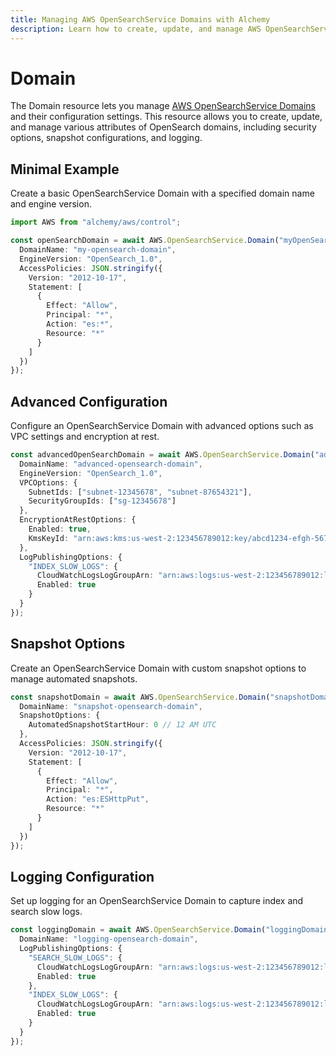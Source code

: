 ```yaml
---
title: Managing AWS OpenSearchService Domains with Alchemy
description: Learn how to create, update, and manage AWS OpenSearchService Domains using Alchemy Cloud Control.
---
```


# Domain

The Domain resource lets you manage [AWS OpenSearchService Domains](https://docs.aws.amazon.com/opensearchservice/latest/userguide/) and their configuration settings. This resource allows you to create, update, and manage various attributes of OpenSearch domains, including security options, snapshot configurations, and logging.

## Minimal Example

Create a basic OpenSearchService Domain with a specified domain name and engine version.

```ts
import AWS from "alchemy/aws/control";

const openSearchDomain = await AWS.OpenSearchService.Domain("myOpenSearchDomain", {
  DomainName: "my-opensearch-domain",
  EngineVersion: "OpenSearch_1.0",
  AccessPolicies: JSON.stringify({
    Version: "2012-10-17",
    Statement: [
      {
        Effect: "Allow",
        Principal: "*",
        Action: "es:*",
        Resource: "*"
      }
    ]
  })
});
```

## Advanced Configuration

Configure an OpenSearchService Domain with advanced options such as VPC settings and encryption at rest.

```ts
const advancedOpenSearchDomain = await AWS.OpenSearchService.Domain("advancedOpenSearchDomain", {
  DomainName: "advanced-opensearch-domain",
  EngineVersion: "OpenSearch_1.0",
  VPCOptions: {
    SubnetIds: ["subnet-12345678", "subnet-87654321"],
    SecurityGroupIds: ["sg-12345678"]
  },
  EncryptionAtRestOptions: {
    Enabled: true,
    KmsKeyId: "arn:aws:kms:us-west-2:123456789012:key/abcd1234-efgh-5678-ijkl-91011mnopqr"
  },
  LogPublishingOptions: {
    "INDEX_SLOW_LOGS": {
      CloudWatchLogsLogGroupArn: "arn:aws:logs:us-west-2:123456789012:log-group:my-log-group",
      Enabled: true
    }
  }
});
```

## Snapshot Options

Create an OpenSearchService Domain with custom snapshot options to manage automated snapshots.

```ts
const snapshotDomain = await AWS.OpenSearchService.Domain("snapshotDomain", {
  DomainName: "snapshot-opensearch-domain",
  SnapshotOptions: {
    AutomatedSnapshotStartHour: 0 // 12 AM UTC
  },
  AccessPolicies: JSON.stringify({
    Version: "2012-10-17",
    Statement: [
      {
        Effect: "Allow",
        Principal: "*",
        Action: "es:ESHttpPut",
        Resource: "*"
      }
    ]
  })
});
```

## Logging Configuration

Set up logging for an OpenSearchService Domain to capture index and search slow logs.

```ts
const loggingDomain = await AWS.OpenSearchService.Domain("loggingDomain", {
  DomainName: "logging-opensearch-domain",
  LogPublishingOptions: {
    "SEARCH_SLOW_LOGS": {
      CloudWatchLogsLogGroupArn: "arn:aws:logs:us-west-2:123456789012:log-group:search-slow-logs",
      Enabled: true
    },
    "INDEX_SLOW_LOGS": {
      CloudWatchLogsLogGroupArn: "arn:aws:logs:us-west-2:123456789012:log-group:index-slow-logs",
      Enabled: true
    }
  }
});
```